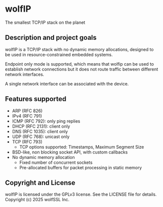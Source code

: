 # wolfIP

The smallest TCP/IP stack on the planet

## Description and project goals

wolfIP is a TCP/IP stack with no dynamic memory allocations, designed to be 
used in resource-constrained embedded systems.

Endpoint only mode is supported, which means that wolfip can be used to 
establish network connections but it does not route traffic between different
network interfaces.

A single network interface can be associated with the device.

## Features supported

- ARP (RFC 826)
- IPv4 (RFC 791)
- ICMP (RFC 792): only ping replies
- DHCP (RFC 2131): client only
- DNS  (RFC 1035): client only
- UDP (RFC 768): unicast only
- TCP (RFC 793) 
  - TCP options supported: Timestamps, Maximum Segment Size
- BSD-like, non blocking socket API, with custom callbacks
- No dynamic memory allocation
  - Fixed number of concurrent sockets
  - Pre-allocated buffers for packet processing in static memory


## Copyright and License

wolfIP is licensed under the GPLv3 license. See the LICENSE file for details.
Copyright (c) 2025 wolfSSL Inc.

